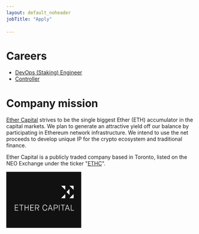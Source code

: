 ```yaml
---
layout: default_noheader
jobTitle: "Apply"

---
```


# Careers

- [DevOps (Staking) Engineer](./staking_eng.md)
- [Controller](https://www.linkedin.com/jobs/view/3106531274/)

# Company mission

[Ether Capital](https://www.ethcap.co/) strives to be the single biggest Ether (ETH) accumulator in the capital markets. We plan to generate an attractive yield off our balance by participating in Ethereum network infrastructure. We intend to use the net proceeds to develop unique IP for the crypto ecosystem and traditional finance.

Ether Capital is a publicly traded company based in Toronto, listed on the NEO Exchange under the ticker "[ETHC](https://www.neo.inc/en/live/security-activity/ETHC)".

<img src="./ethcap.jpeg" alt="drawing" width="200"/>

